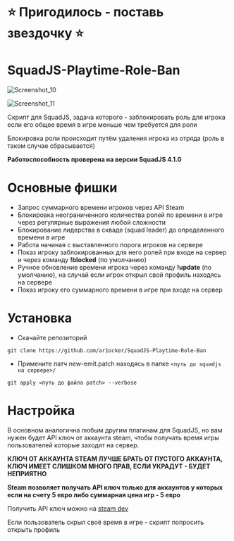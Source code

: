 # ⭐ Пригодилось - поставь звездочку ⭐
# SquadJS-Playtime-Role-Ban

![Screenshot_10](https://github.com/user-attachments/assets/97f94820-555e-4635-9fd8-cbdf1e71cbe5)

![Screenshot_11](https://github.com/user-attachments/assets/be61deb1-b67f-4a08-94a7-f88d201efb3e)

Скрипт для SquadJS, задача которого - заблокировать роль для игрока если его общее время в игре меньше чем требуется для роли

Блокировка роли происходит путём удаления игрока из отряда (роль в таком случае сбрасывается)

**Работоспособность проверена на версии SquadJS 4.1.0**

# Основные фишки

- Запрос суммарного времени игроков через API Steam
- Блокировка неограниченного количества ролей по времени в игре через регулярные выражения любой сложности
- Блокирование лидерства в скваде (squad leader) до определенного времени в игре 
- Работа начиная с выставленного порога игроков на сервере
- Показ игроку заблокированных для него ролей при входе на сервер и через команду **!blocked** (по умолчанию)
- Ручное обновление времени игрока через команду **!update** (по умолчанию), на случай если игрок открыл свой профиль находясь на сервере
- Показ игроку его суммарного времени в игре при входе на сервер

# Установка 

- Скачайте репозиторий 

```
git clone https://github.com/ar1ocker/SquadJS-Playtime-Role-Ban
```
- Примените патч new-emit.patch находясь в папке `<путь до squadjs на сервере>/`

```
git apply <путь до файла patch> --verbose
```

# Настройка

В основном аналогична любым другим плагинам для SquadJS, но вам нужен будет API ключ от аккаунта steam, чтобы получать время игры пользователей которые заходят на сервер.

**КЛЮЧ ОТ АККАУНТА STEAM ЛУЧШЕ БРАТЬ ОТ ПУСТОГО АККАУНТА, КЛЮЧ ИМЕЕТ СЛИШКОМ МНОГО ПРАВ, ЕСЛИ УКРАДУТ - БУДЕТ НЕПРИЯТНО**

**Steam позволяет получать API ключ только для аккаунтов у которых если на счету 5 евро либо суммарная цена игр - 5 евро**

Получить API ключ можно на [steam dev](https://steamcommunity.com/dev/apikey)

Если пользователь скрыл своё время в игре - скрипт попросить открыть профиль
